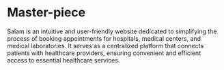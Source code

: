 # Master-piece
Salam is an intuitive and user-friendly website dedicated to simplifying the process of booking appointments for hospitals, medical centers, and medical laboratories. It serves as a centralized platform that connects patients with healthcare providers, ensuring convenient and efficient access to essential healthcare services.
